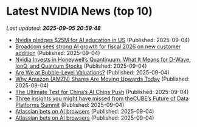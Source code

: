 # Latest NVIDIA News (top 10)
_Last updated: **2025-09-05 20:59:48**_

- [Nvidia pledges $25M for AI education in US](https://biztoc.com/x/94d8f0e83d488863) (Published: 2025-09-04)
- [Broadcom sees strong AI growth for fiscal 2026 on new customer addition](https://www.channelnewsasia.com/business/broadcom-sees-strong-ai-growth-fiscal-2026-new-customer-addition-5333506) (Published: 2025-09-04)
- [Nvidia Invests in Honeywell’s Quantinuum. What It Means for D-Wave, IonQ, and Quantum Stocks](https://biztoc.com/x/8159c672430a11d8) (Published: 2025-09-04)
- [Are We at Bubble-Level Valuations?](https://awealthofcommonsense.com/2025/09/are-we-at-bubble-level-valuations/) (Published: 2025-09-04)
- [Why Amazon (AMZN) Shares Are Moving Upwards Today](https://finance.yahoo.com/news/why-amazon-amzn-shares-moving-202530804.html) (Published: 2025-09-04)
- [The Ultimate Test for China’s AI Chips Push](https://biztoc.com/x/00ab27f40885909c) (Published: 2025-09-04)
- [Three insights you might have missed from theCUBE’s Future of Data Platforms Summit](https://siliconangle.com/2025/09/04/ai-ready-data-platforms-thecube-insights-futureofdataplatforms/) (Published: 2025-09-04)
- [Atlassian bets on AI browsers](https://www.itnews.com.au/news/atlassian-bets-on-ai-browsers-620108?utm_source=feed&utm_medium=rss&utm_campaign=iTnews+News+feed) (Published: 2025-09-04)
- [Atlassian bets on AI browsers](https://www.itnews.com.au/news/atlassian-bets-on-ai-browsers-620108?utm_source=feed&utm_medium=rss&utm_campaign=iTnews+Business+feed) (Published: 2025-09-04)
